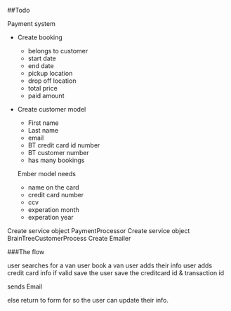 ##Todo

Payment system

- Create booking 
  - belongs to customer
  - start date 
  - end date 
  - pickup location
  - drop off location
  - total price
  - paid amount 

- Create customer model
  - First name 
  - Last name 
  - email
  - BT credit card id number
  - BT customer number
  - has many bookings
  
  Ember model needs
    - name on the card
    - credit card number
    - ccv
    - experation month
    - experation year



Create service object PaymentProcessor
Create service object BrainTreeCustomerProcess
Create Emailer 

###The flow 

user searches for a van 
user book a van 
user adds their info 
user adds credit card info 
if valid 
  save the user
  save the creditcard id & transaction id

  sends Email

else 
  return to form for so the user can update their info. 



